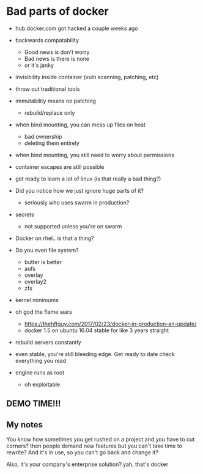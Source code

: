 # Bad parts of docker

 - hub.docker.com got hacked a couple weeks ago

 - backwards compatability
   - Good news is don't worry
   - Bad news is there is none
   - or it's janky
 - invisibility inside container (vuln scanning, patching, etc)
 - throw out traditional tools
 - immutability means no patching
   - rebuild/replace only
 - when bind mounting, you can mess up files on host
   - bad ownership
   - deleting them entirely
 - when bind mounting, you still need to worry about permissions
 - container escapes are still possible
 - get ready to learn a lot of linux (is that really a bad thing?)
 - Did you notice how we just ignore huge parts of it?
   - seriously who uses swarm in production?
 - secrets
   - not supported unless you're on swarm
 - Docker on rhel..  is that a thing?
 - Do you even file system?
   - butter is better
   - aufs
   - overlay
   - overlay2
   - zfs
 - kernel minimums
 - oh god the flame wars
     - https://thehftguy.com/2017/02/23/docker-in-production-an-update/
     - docker 1.5 on ubuntu 16.04 stable for like 3 years straight
 - rebuild servers constantly
 - even stable, you're still bleeding edge.  Get ready to date check everything you read
 - engine runs as root
   - oh exploitable


## DEMO TIME!!!


## My notes
You know how sometimes you get rushed on a project and you have to cut corners? then people demand new features but you can't take time to rewrite?
And it's in use, so you can't go back and change it?

Also, it's your company's enterprise solution?  yah, that's docker
